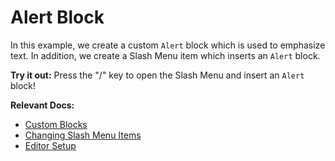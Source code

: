 # Alert Block

In this example, we create a custom `Alert` block which is used to emphasize text. In addition, we create a Slash Menu item which inserts an `Alert` block.

**Try it out:** Press the "/" key to open the Slash Menu and insert an `Alert` block!

**Relevant Docs:**

- [Custom Blocks](/docs/custom-schemas/custom-blocks)
- [Changing Slash Menu Items](/docs/ui-components/suggestion-menus#changing-slash-menu-items)
- [Editor Setup](/docs/editor-basics/setup)